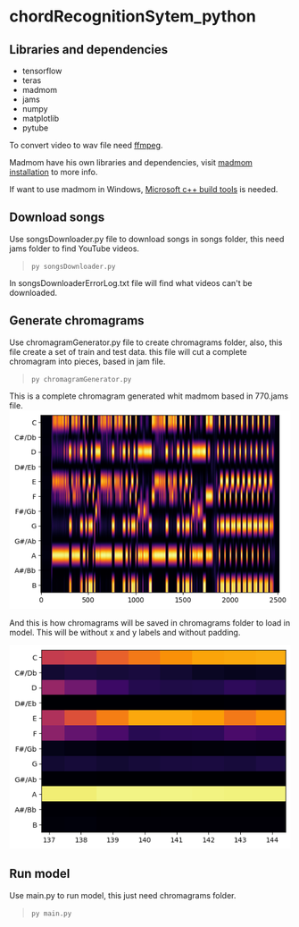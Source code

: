 # chordRecognitionSytem_python

## Libraries and dependencies
- tensorflow
- teras
- madmom
- jams
- numpy
- matplotlib
- pytube

To convert video to wav file need [ffmpeg](https://ffmpeg.org/download.html).

Madmom have his own libraries and dependencies, visit [madmom installation](https://madmom.readthedocs.io/en/latest/installation.html) to more info.


If want to use madmom in Windows, [Microsoft c++ build tools](https://visualstudio.microsoft.com/es/visual-cpp-build-tools/) is needed.
## Download songs
Use songsDownloader.py file to download songs in songs folder, this need jams folder to find YouTube videos.
> `py songsDownloader.py`

In songsDownloaderErrorLog.txt file will find what videos can't be downloaded.

## Generate chromagrams
Use chromagramGenerator.py file to create chromagrams folder, also, this file create a set of train and test data. this file will cut a complete chromagram into pieces, based in jam file.

> `py chromagramGenerator.py`

This is a complete chromagram generated whit madmom based in 770.jams file.
![Complete chromagram](./images/25Chroma.png)

And this is how chromagrams will be saved in chromagrams folder to load in model. This will be without x and y labels and without padding.

![Chromagram chord](./images/25PartChroma.png)

## Run model
Use main.py to run model, this just need chromagrams folder.

> `py main.py`
